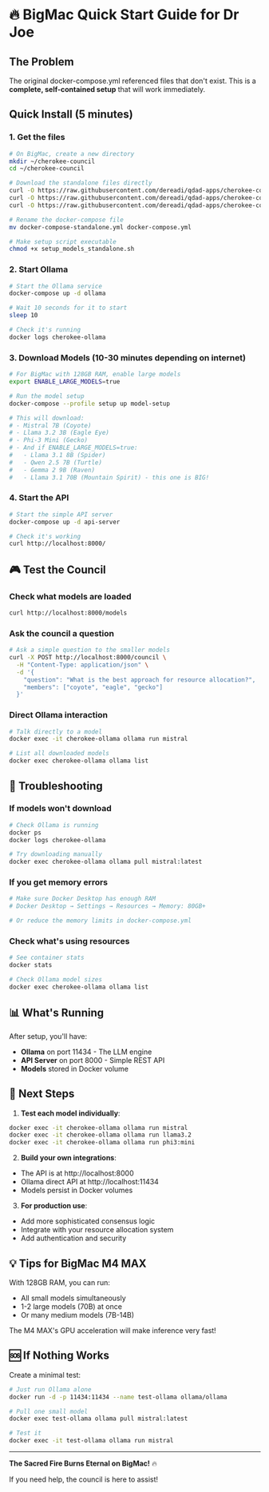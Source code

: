# 🔥 BigMac Quick Start Guide for Dr Joe

## The Problem
The original docker-compose.yml referenced files that don't exist. This is a **complete, self-contained setup** that will work immediately.

## Quick Install (5 minutes)

### 1. Get the files
```bash
# On BigMac, create a new directory
mkdir ~/cherokee-council
cd ~/cherokee-council

# Download the standalone files directly
curl -O https://raw.githubusercontent.com/dereadi/qdad-apps/cherokee-council-docker/docker-compose-standalone.yml
curl -O https://raw.githubusercontent.com/dereadi/qdad-apps/cherokee-council-docker/setup_models_standalone.sh
curl -O https://raw.githubusercontent.com/dereadi/qdad-apps/cherokee-council-docker/council_api_simple.py

# Rename the docker-compose file
mv docker-compose-standalone.yml docker-compose.yml

# Make setup script executable
chmod +x setup_models_standalone.sh
```

### 2. Start Ollama
```bash
# Start the Ollama service
docker-compose up -d ollama

# Wait 10 seconds for it to start
sleep 10

# Check it's running
docker logs cherokee-ollama
```

### 3. Download Models (10-30 minutes depending on internet)
```bash
# For BigMac with 128GB RAM, enable large models
export ENABLE_LARGE_MODELS=true

# Run the model setup
docker-compose --profile setup up model-setup

# This will download:
# - Mistral 7B (Coyote)
# - Llama 3.2 3B (Eagle Eye)  
# - Phi-3 Mini (Gecko)
# - And if ENABLE_LARGE_MODELS=true:
#   - Llama 3.1 8B (Spider)
#   - Qwen 2.5 7B (Turtle)
#   - Gemma 2 9B (Raven)
#   - Llama 3.1 70B (Mountain Spirit) - this one is BIG!
```

### 4. Start the API
```bash
# Start the simple API server
docker-compose up -d api-server

# Check it's working
curl http://localhost:8000/
```

## 🎮 Test the Council

### Check what models are loaded
```bash
curl http://localhost:8000/models
```

### Ask the council a question
```bash
# Ask a simple question to the smaller models
curl -X POST http://localhost:8000/council \
  -H "Content-Type: application/json" \
  -d '{
    "question": "What is the best approach for resource allocation?",
    "members": ["coyote", "eagle", "gecko"]
  }'
```

### Direct Ollama interaction
```bash
# Talk directly to a model
docker exec -it cherokee-ollama ollama run mistral

# List all downloaded models
docker exec cherokee-ollama ollama list
```

## 🔧 Troubleshooting

### If models won't download
```bash
# Check Ollama is running
docker ps
docker logs cherokee-ollama

# Try downloading manually
docker exec cherokee-ollama ollama pull mistral:latest
```

### If you get memory errors
```bash
# Make sure Docker Desktop has enough RAM
# Docker Desktop → Settings → Resources → Memory: 80GB+

# Or reduce the memory limits in docker-compose.yml
```

### Check what's using resources
```bash
# See container stats
docker stats

# Check Ollama model sizes
docker exec cherokee-ollama ollama list
```

## 📊 What's Running

After setup, you'll have:
- **Ollama** on port 11434 - The LLM engine
- **API Server** on port 8000 - Simple REST API
- **Models** stored in Docker volume

## 🚀 Next Steps

1. **Test each model individually**:
```bash
docker exec -it cherokee-ollama ollama run mistral
docker exec -it cherokee-ollama ollama run llama3.2
docker exec -it cherokee-ollama ollama run phi3:mini
```

2. **Build your own integrations**:
- The API is at http://localhost:8000
- Ollama direct API at http://localhost:11434
- Models persist in Docker volumes

3. **For production use**:
- Add more sophisticated consensus logic
- Integrate with your resource allocation system
- Add authentication and security

## 💡 Tips for BigMac M4 MAX

With 128GB RAM, you can run:
- All small models simultaneously
- 1-2 large models (70B) at once
- Or many medium models (7B-14B)

The M4 MAX's GPU acceleration will make inference very fast!

## 🆘 If Nothing Works

Create a minimal test:
```bash
# Just run Ollama alone
docker run -d -p 11434:11434 --name test-ollama ollama/ollama

# Pull one small model
docker exec test-ollama ollama pull mistral:latest

# Test it
docker exec -it test-ollama ollama run mistral
```

---

**The Sacred Fire Burns Eternal on BigMac!** 🔥

If you need help, the council is here to assist!